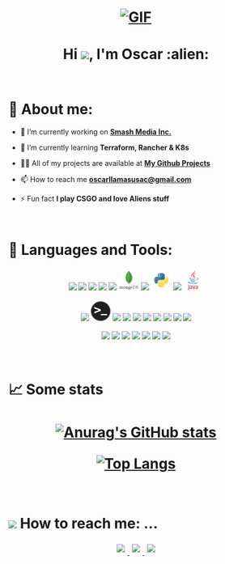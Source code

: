 
<h1 align="center"><a href="#"><img width="42%" height="auto" alt="GIF" src="https://i.pinimg.com/originals/e4/26/70/e426702edf874b181aced1e2fa5c6cde.gif"height="100px"/></a></h1>

<h1 align="center">Hi <img src="https://raw.githubusercontent.com/MartinHeinz/MartinHeinz/master/wave.gif" width="30px">, I'm Oscar :alien: </h1>
<br>

# 🙇 About me:

- 🔭 I’m currently working on **[Smash Media Inc.](https://www.smashmedia.com/)**

- 🌱 I’m currently learning **Terraform, Rancher & K8s**


- 👨‍💻 All of my projects are available at **[My Github Projects](https://github.com/OscarLlamas6?tab=repositories)**

- 📫 How to reach me **oscarllamasusac@gmail.com**

- ⚡ Fun fact **I play CSGO and love Aliens stuff**

<br>

# 🚀 Languages and Tools: 
<p><H3 align="center"><strong></strong></p>

  <code><img height="40" src="https://go.dev/blog/go-brand/Go-Logo/SVG/Go-Logo_Aqua.svg"></code>
  <code><img height="40" src="https://i.ibb.co/RjY9Yh3/docker.png"></code>
  <code><img height="40" src="https://i.ibb.co/8MkpbQJ/kubernetes.png"></code>
  <code><img height="40" src="https://img.icons8.com/fluent/50/000000/mysql-logo.png"></code>
  <code><img height="40" src="https://img.icons8.com/color/48/000000/nodejs.png"></code>
  <code><img height="40" src="https://raw.githubusercontent.com/devicons/devicon/master/icons/mongodb/mongodb-original-wordmark.svg"></code>
  <code><img height="40" src="https://www.vectorlogo.zone/logos/getpostman/getpostman-icon.svg"></code>
  <code><img height="40" src="https://raw.githubusercontent.com/github/explore/80688e429a7d4ef2fca1e82350fe8e3517d3494d/topics/python/python.png"></code>
  <code><img height="40" src="https://user-images.githubusercontent.com/55005374/103146298-d98ce000-470c-11eb-973d-3ff9e1b90561.png"></code>
  <code><img height="40" src="https://raw.githubusercontent.com/devicons/devicon/master/icons/java/java-original-wordmark.svg"></code>

  <code><img height="40" src="https://user-images.githubusercontent.com/55005374/103146335-3d170d80-470d-11eb-9fce-ff775c77b96b.png"></code>
  <code><img height="40" src="https://raw.githubusercontent.com/github/explore/80688e429a7d4ef2fca1e82350fe8e3517d3494d/topics/terminal/terminal.png"></code>
  <code><img height="40" src="https://user-images.githubusercontent.com/55005374/103146218-b57ccf00-470b-11eb-8fcc-aa46cab9253f.png"></code>
  <code><img height="40" src="https://img.icons8.com/color/48/000000/git.png"></code>
  <code><img height="40" src="https://user-images.githubusercontent.com/55005374/100187906-b7eecd80-2eae-11eb-8074-b65db8dfaecb.png"></code>
  <code><img height="40" src="https://i.ibb.co/68jSZNJ/linux.png"></code>
  <code><img height="40" src="https://i.ibb.co/gtdczqV/aws.png"></code>
  <code><img height="40" src="https://i.ibb.co/z7x38vC/gcp.png"></code>
  <code><img height="40" src="https://upload.wikimedia.org/wikipedia/commons/4/4c/Typescript_logo_2020.svg"></code>
  <code><img height="40" src="https://cdn-icons-png.flaticon.com/512/5453/5453855.png"></code>

  <code><img height="40" src="https://i.ibb.co/kH1Qq17/graphql-logo.png"></code>
  <code><img height="40" src="https://i.ibb.co/JmxmBpH/twitter-card.png"></code>
  <code><img height="40" src="https://i.ibb.co/rx049x1/bash.png"></code>
  <code><img height="40" src="https://i.ibb.co/9Yt3vhx/image.png"></code>
  <code><img height="40" src="https://i.ibb.co/yXZHz35/selenium.png"></code>
  <code><img height="40" src="https://i.ibb.co/dbqNrQC/redis.png"></code>
  <code><img height="40" src="https://i.ibb.co/k20jZsS/rabbitmp.png"></code>
  </p>
  
&nbsp;  

# 📈 Some stats
<h1 align="center">

[![Anurag's GitHub stats](https://github-readme-stats.vercel.app/api?username=OscarLlamas6&theme=blue-green)
](https://github.com/OscarLlamas6)



[![Top Langs](https://github-readme-stats.vercel.app/api/top-langs/?username=OscarLlamas6&layout=compact&theme=blue-green)](https://github.com/OscarLlamas6/)



</h1>

&nbsp;  

# <img src="https://raw.githubusercontent.com/alexnaiman/alexnaiman/master/resources/bongocat.gif" width="50px" /> How to reach me: ...
<p align="center">
  <a href="www.linkedin.com/in/oscarllamas6/">
    <img src="https://raw.githubusercontent.com/alexnaiman/alexnaiman/master/resources/linkedin.webp" height="35px" style="margin: 5px;" />
  </a>
  <a href="https://discordapp.com/users/386689869105201172">
    <img src="https://raw.githubusercontent.com/alexnaiman/alexnaiman/master/resources/discord.png" height="35px" style="margin: 5px;" />
  </a>
  <a href="mailto:oscarllamasusac@gmail.com">
    <img src="https://raw.githubusercontent.com/alexnaiman/alexnaiman/master/resources/gmail.png" height="30px" style="margin: 5px;" />
  </a>
</p>

